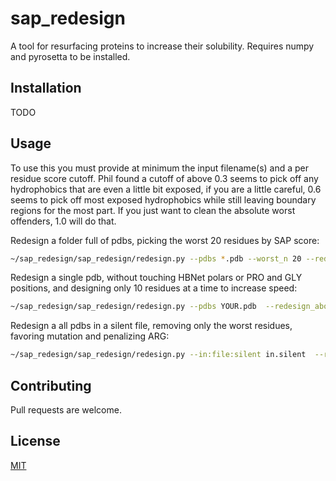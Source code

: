 # sap_redesign

A tool for resurfacing proteins to increase their solubility.
Requires numpy and pyrosetta to be installed.

## Installation

TODO

## Usage
To use this you must provide at minimum the input filename(s) and a per 
residue score cutoff. Phil found a cutoff of above 0.3 seems to pick off any 
hydrophobics that are even a little bit exposed, if you are a little careful,
0.6 seems to pick off most exposed hydrophobics while still leaving boundary 
regions for the most part. If you just want to clean the absolute worst 
offenders, 1.0 will do that.

Redesign a folder full of pdbs, picking the worst 20 residues by SAP score:
```bash
~/sap_redesign/sap_redesign/redesign.py --pdbs *.pdb --worst_n 20 --redesign_above 0.3
```
Redesign a single pdb, without touching HBNet polars or PRO and GLY positions,
and designing only 10 residues at a time to increase speed:
```bash
~/sap_redesign/sap_redesign/redesign.py --pdbs YOUR.pdb  --redesign_above 0.6 --lock_PG --lock_HNQST --chunk

```
Redesign a all pdbs in a silent file, removing only the worst residues,
favoring mutation and penalizing ARG:
```bash
~/sap_redesign/sap_redesign/redesign.py --in:file:silent in.silent  --redesign_above 1.0 --encourage_mutation --penalize_ARG
```

## Contributing
Pull requests are welcome. 

## License
[MIT](https://choosealicense.com/licenses/mit/)
